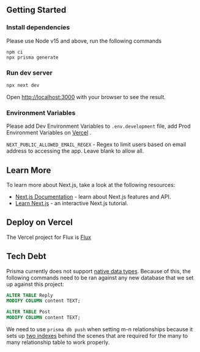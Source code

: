 ## Getting Started

### Install dependencies
Please use Node v15 and above, run the following commands
```
npm ci
npx prisma generate
```

### Run dev server

```bash
npx next dev
```

Open [http://localhost:3000](http://localhost:3000) with your browser to see the result.

### Environment Variables
Please add Dev Environment Variables to `.env.development` file, add Prod Environment Variables on [Vercel](https://vercel.com/planetscale/flux) .

`NEXT_PUBLIC_ALLOWED_EMAIL_REGEX` - Regex to limit users based on email address to accessing the app. Leave blank to allow all.

## Learn More

To learn more about Next.js, take a look at the following resources:

- [Next.js Documentation](https://nextjs.org/docs) - learn about Next.js features and API.
- [Learn Next.js](https://nextjs.org/learn) - an interactive Next.js tutorial.

## Deploy on Vercel

The Vercel project for Flux is [Flux](https://vercel.com/planetscale/flux)

## Tech Debt

Prisma currently does not support [native data types](https://github.com/prisma/prisma/issues/4713). Because of this, the following commands need to be ran against any new database that we set up against this project:

```SQL
ALTER TABLE Reply
MODIFY COLUMN content TEXT;

ALTER TABLE Post
MODIFY COLUMN content TEXT;
```

We need to use `prisma db push` when setting m-n relationships because it sets up [two indexes](https://www.prisma.io/docs/concepts/components/prisma-schema/relations#conventions-for-relation-tables-in-implicit-m-n-relations) behind the scenes that are required for the many to many relationship table to work properly.
